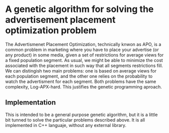 # A genetic algorithm for solving the advertisement placement optimization problem

The Advertismenet Placement Optimization, technically knwon as APO, is a common problem in marketing where you have to place your advertise (or any product) in some media, given a set of restrictions for average views for a fixed population segment. As usual, we might be able to minimize the cost associated with the placement in such way that all segments restrictions fill.
We can distingish two main problems: one is based on average views for each population segment, and the other one relies on the probability to watch the advertisment for each segment. Both problems have the same complexity, Log-APX-hard. This justifies the genetic programming aproach.

## Implementation

This is intended to be a general purpose genetic algorithm, but it is a little bit tunned to solve the particular problems described above. It is all implemented in C++ languaje, without any external library. 

